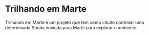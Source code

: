 # Trilhando em Marte

Trilhando em Marte é um projeto que tem como intuito controlar uma determinada Sonda enviada para Marte para explorar o ambiente.
